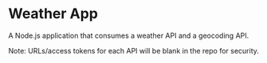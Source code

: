 # Weather App

A Node.js application that consumes a weather API and a geocoding API.

Note: URLs/access tokens for each API will be blank in the repo for security.